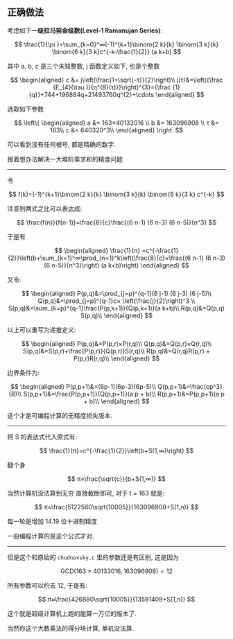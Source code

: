 ## 正确做法

考虑如下**一级拉马努金级数(Level-1 Ramanujan Series)**:

$$
\frac{1}{\pi }=\sum_{k=0}^∞(-1)^{k+1}\binom{2 k}{k} \binom{3 k}{k} \binom{6 k}{3 k}c^{-k-\frac{1}{2}} (a k+b)
$$

其中 a, b, c 是三个未知整数, j 函数定义如下, 也是个整数


$$
\begin{aligned}
c &= j\left(\frac{1+\sqrt{-τ}}{2}\right)\\
j(τ)&=\left({\frac {E_{4}(\tau )}{η^{8}(τ)}}\right)^{3}={\frac {1}{q}}+744+196884q+21493760q^{2}+\cdots 
\end{aligned}
$$

选取如下参数

$$
\left\{
\begin{aligned}
a &= 163×40133016 \\
b &= 163096908 \\
τ &= 163\\
c &= 640320^3\\ 
\end{aligned}
\right.
$$

可以看到没有任何根号, 都是精确的数字.

接着想办法解决一大堆阶乘求和的精度问题.

---

令

$$
f(k)=(-1)^{k+1}\binom{2 k}{k} \binom{3 k}{k} \binom{6 k}{3 k} c^{-k}
$$

注意到两式之比可以表达成:

$$
\frac{f(n)}{f(n-1)}=\frac{8}{c}\frac{(6 n-1) (6 n-3) (6 n-5)}{n^3}
$$

于是有

$$
\begin{aligned}
\frac{1}{π}
=c^{-\frac{1}{2}}\left(b+\sum_{k=1}^∞\prod_{n=1}^k\left(\frac{8}{c}×\frac{(6 n-1) (6 n-3) (6 n-5)}{n^3}\right) (a k+b)\right)
\end{aligned}
$$

又令:

$$
\begin{aligned}
P(p,q)&=\prod_{j=p}^{q-1}(6 j-1) (6 j-3) (6 j-5)\\
Q(p,q)&=\prod_{j=p}^{q-1}c× \left(\frac{j}{2}\right)^3 \\
S(p,q)&=\sum_{k=p}^{q-1}\frac{P(p,k+1)}{Q(p,k+1)}(a k+b)\\
R(p,q)&=Q(p,q) S(p,q)\\
\end{aligned}
$$


以上可以重写为递推定义:

$$
\begin{aligned}
P(p,q)&=P(p,r)×P(r,q)\\
Q(p,q)&=Q(p,r)×Q(r,q)\\
S(p,q)&=S(p,r)+\frac{P(p,r)}{Q(p,r)}S(r,q)\\
R(p,q)&=Q(r,q)R(p,r) + P(p,r)R(r,q)\\
\end{aligned}
$$

边界条件为:

$$
\begin{aligned}
P(p,p+1)&=(6p-1)(6p-3)(6p-5)\\
Q(p,p+1)&=\frac{cp^3}{8}\\
S(p,p+1)&=\frac{P(p,p+1)}{Q(p,p+1)}(a p + b)\\
R(p,p+1)&=P(p,p+1)(a p + b)\\
\end{aligned}
$$

这个才是可编程计算的无精度损失版本.

---

把 S 的表达式代入原式有:

$$
\frac{1}{π}=c^{-\frac{1}{2}}\left(b+S(1,∞)\right)
$$

翻个身

$$
π=\frac{\sqrt{c}}{b+S(1,∞)}
$$

当然计算机没法算到无穷 直接截断即可, 对于 t = 163 就是:

$$
π≈\frac{5122560\sqrt{10005}}{163096908+S(1,n)}
$$

每一轮是增加 14.19 位十进制精度

一般编程计算的是这个公式才对.

---

但是这个和原始的 `chudnovsky.c` 里的参数还是有区别, 这是因为


$$
\mathrm{GCD}(163 × 40133016, 163096908) = 12
$$

所有参数可以约去 12, 于是有:

$$
π≈\frac{426880\sqrt{10005}}{13591409+S(1,n)}
$$

这个就是超级计算机上跑的能算一万亿的版本了.

当然你这个大数乘法的得分块计算, 单机没法算.



